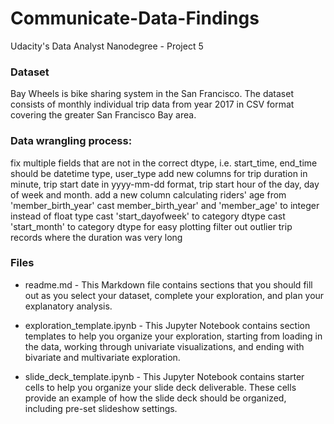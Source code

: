 # Communicate-Data-Findings
Udacity's Data Analyst Nanodegree - Project 5



### Dataset

Bay Wheels  is bike sharing system in the San Francisco. The dataset  consists of monthly individual trip data from year 2017 in CSV format covering the greater San Francisco Bay area.

### Data wrangling process:
fix multiple fields that are not in the correct dtype, i.e. start_time, end_time should be datetime type, user_type 
add new columns for trip duration in minute, trip start date in yyyy-mm-dd format, trip start hour of the day, day of week and month.
add a new column calculating riders' age from 'member_birth_year'
cast member_birth_year' and 'member_age' to integer instead of float type
cast 'start_dayofweek' to category dtype
cast 'start_month' to category dtype for easy plotting
filter out outlier trip records where the duration was very long


### Files
- readme.md - This Markdown file contains sections that you should fill out as you select your dataset, complete your exploration, and plan your explanatory analysis. 

- exploration_template.ipynb - This Jupyter Notebook contains section templates to help you organize your exploration, starting from loading in the data, working through univariate visualizations, and ending with bivariate and multivariate exploration. 

- slide_deck_template.ipynb - This Jupyter Notebook contains starter cells to help you organize your slide deck deliverable. These cells provide an example of how the slide deck should be organized, including pre-set slideshow settings.



